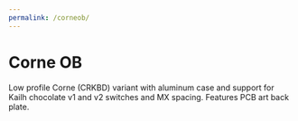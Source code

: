```yaml
---
permalink: /corneob/
---
```

# Corne OB
Low profile Corne (CRKBD) variant with aluminum case and support for Kailh chocolate v1 and v2 switches and MX spacing. Features PCB art back plate.